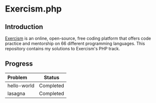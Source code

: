 # Exercism.php

## Introduction

[Exercism](https://exercism.org) is an online, open-source, free coding platform that offers code practice and mentorship on 66 different programming languages. This repository contains my solutions to Exercism's PHP track.

## Progress

| Problem                   |  Status   |
| :------------------------ | :-------: |
| hello-world               | Completed |
| lasagna                   | Completed |
